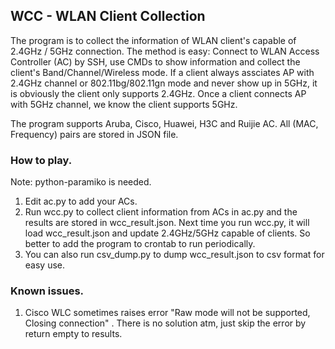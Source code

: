 ## WCC - WLAN Client Collection

The program is to collect the information of WLAN client's capable of 2.4GHz / 5GHz connection. The method is easy: Connect to WLAN Access Controller (AC) by SSH, use CMDs to show information and collect the client's Band/Channel/Wireless mode. If a client always assciates AP with 2.4GHz channel or 802.11bg/802.11gn mode and never show up in 5GHz, it is obviously the client only supports 2.4GHz. Once a client connects AP with 5GHz channel, we know the client supports 5GHz.

The program supports Aruba, Cisco, Huawei, H3C and Ruijie AC. All (MAC, Frequency) pairs are stored in JSON file.

### How to play.
Note: python-paramiko is needed.
1. Edit ac.py to add your ACs.
2. Run wcc.py to collect client information from ACs in ac.py and the results are stored in wcc_result.json.
   Next time you run wcc.py, it will load wcc_result.json and update 2.4GHz/5GHz capable of clients.
   So better to add the program to crontab to run periodically.
3. You can also run csv_dump.py to dump wcc_result.json to csv format for easy use.

### Known issues.
1. Cisco WLC sometimes raises error "Raw mode will not be supported, Closing connection" . There is no solution atm, just skip the error by return empty to results.
